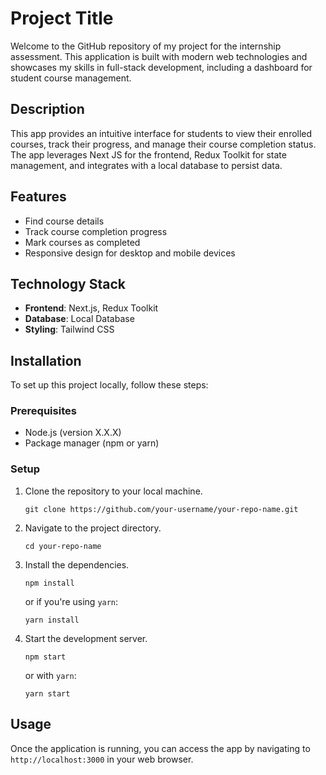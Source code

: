 # Project Title

Welcome to the GitHub repository of my project for the internship assessment. This application is built with modern web technologies and showcases my skills in full-stack development, including a dashboard for student course management.

## Description

This  app provides an intuitive interface for students to view their enrolled courses, track their progress, and manage their course completion status. The app leverages Next JS for the frontend, Redux Toolkit for state management, and integrates with a local database to persist data.

## Features

- Find course details
- Track course completion progress
- Mark courses as completed
- Responsive design for desktop and mobile devices

## Technology Stack

- **Frontend**: Next.js, Redux Toolkit
- **Database**: Local Database
- **Styling**: Tailwind CSS 

## Installation

To set up this project locally, follow these steps:

### Prerequisites

- Node.js (version X.X.X)
- Package manager (npm or yarn)

### Setup

1. Clone the repository to your local machine.
    ```
    git clone https://github.com/your-username/your-repo-name.git
    ```
2. Navigate to the project directory.
    ```
    cd your-repo-name
    ```
3. Install the dependencies.
    ```
    npm install
    ```
   or if you're using `yarn`:
    ```
    yarn install
    ```
4. Start the development server.
    ```
    npm start
    ```
   or with `yarn`:
    ```
    yarn start
    ```

## Usage

Once the application is running, you can access the app by navigating to `http://localhost:3000` in your web browser. 

